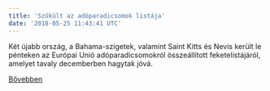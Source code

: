 ```yaml
---
title: 'Szűkült az adóparadicsomok listája'
date: '2018-05-25 11:43:41 UTC'
---
```


Két újabb ország, a Bahama-szigetek, valamint Saint Kitts és Nevis került le pénteken az Európai Unió adóparadicsomokról összeállított feketelistájáról, amelyet tavaly decemberben hagytak jóvá.


[Bővebben](https://ift.tt/2kn64Dc)
